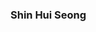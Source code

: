 ### Shin Hui Seong
<!--### Shin Hui Seong


  <a href="https://www.instagram.com/huise0ng/"><img src="https://img.shields.io/badge/Instagram-hotpink?style=flat-square&logo=instagram&logoColor=white"/>
</a>
</div>

---

<div align="center">
<b>As the nickname suggests, I want to become <br/>a developer that everyone knows.</b>
</div>

---


<b>🛠 Use for work 🛠</b>
</div>
<div align="center">
<img src="https://img.shields.io/badge/React.js-73c4f3?style=flat-square&logo=react&logoColor=white&"/>
<img src="https://img.shields.io/badge/TypeScript-4376c1?style=flat-square&logo=TypeScript&logoColor=white"/>
<br/>
<img src="https://img.shields.io/badge/React Query-e95258?style=flat-square&logo=react-query&logoColor=white"/>
<img src="https://img.shields.io/badge/Next.js-black?style=flat-square&logo=next.js&logoColor=white"/>
<img src="https://img.shields.io/badge/Sass-hotpink?style=flat-square&logo=sass&logoColor=white"/>
<img src="https://img.shields.io/badge/Vite-7895f9?style=flat-square&logo=Vite&logoColor=white"/>
<img src="https://img.shields.io/badge/Recoil-4776de?style=flat-square&logo=recoil&logoColor=white"/>
<br/>
<img src="https://img.shields.io/badge/Jest-8e475b?style=flat-square&logo=jest&logoColor=white&"/>
<img src="https://img.shields.io/badge/styled components-d88f82?style=flat-square&logo=styled-components&logoColor=white"/>
<img src="https://img.shields.io/badge/webpack-3165a0?style=flat-square&logo=webpack&logoColor=white"/>
<img src="https://img.shields.io/badge/electron-262a37?style=flat-square&logo=electron&logoColor=white"/>
  
<div align="center">
  <br/>
<b>🔩 Know how to use 🔩</b>
</div>
<div align="center">

<img src="https://img.shields.io/badge/Oracle SQL-db443f?style=flat-square&logo=oracle&logoColor=white"/>
<img src="https://img.shields.io/badge/Python-1d354a?style=flat-square&logo=Python&logoColor=white"/>
<img src="https://img.shields.io/badge/Redux-7745bd?style=flat-square&logo=redux&logoColor=white"/>
<br/>
<img src="https://img.shields.io/badge/React Native-73c4f3?style=flat-square&logo=react&logoColor=white&"/>

---
**huise0ng/huise0ng** is a ✨ _special_ ✨ repository because its `README.md` (this file) appears on your GitHub profile.

Here are some ideas to get you started:

- 🔭 I’m currently working on ...
- 🌱 I’m currently learning ...
- 👯 I’m looking to collaborate on ...
- 🤔 I’m looking for help with ...
- 💬 Ask me about ...
- 📫 How to reach me: ...
- 😄 Pronouns: ...
- ⚡ Fun fact: ...


